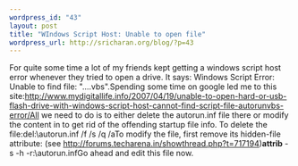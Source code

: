 ```yaml
--- 
wordpress_id: "43"
layout: post
title: "WIndows Script Host: Unable to open file"
wordpress_url: http://sricharan.org/blog/?p=43
---
```

For quite some time a lot of my friends kept getting a windows script host error whenever they tried to open a drive. It says: Windows Script Error: Unable to find file: "....vbs".Spending some time on google led me to this site:http://www.mydigitallife.info/2007/04/19/unable-to-open-hard-or-usb-flash-drive-with-windows-script-host-cannot-find-script-file-autorunvbs-error/All we need to do is to either delete the autorun.inf file there or modify the content in to get rid of the offending startup file info. To delete the file:del:\autorun.inf /f /s /q /aTo modify the file, first remove its hidden-file attribute: (see http://forums.techarena.in/showthread.php?t=717194)**attrib** -s -h -r:\autorun.infGo ahead and edit this file now.
